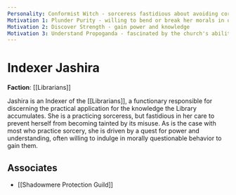 ```yaml
---
Personality: Conformist Witch - sorceress fastidious about avoiding corruption
Motivation 1: Plunder Purity - willing to bend or break her morals in order to...
Motivation 2: Discover Strength - gain power and knowledge
Motivation 3: Understand Propoganda - fascinated by the church's ability to steer the population
---
```


# Indexer Jashira

**Faction**: [[Librarians]]

Jashira is an Indexer of the [[Librarians]], a functionary responsible for discerning the practical application for the knowledge the Library accumulates.  She is a practicing sorceress, but fastidious in her care to prevent herself from becoming tainted by its misuse.  As is the case with most who practice sorcery, she is driven by a quest for power and understanding, often willing to indulge in morally questionable behavior to gain them.

## Associates

- [[Shadowmere Protection Guild]]